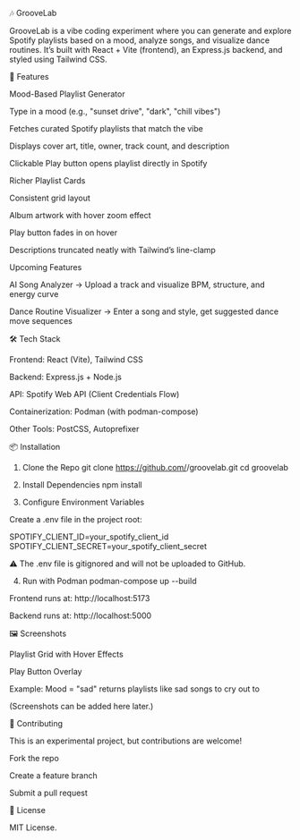 🎶 GrooveLab

GrooveLab is a vibe coding experiment where you can generate and explore Spotify playlists based on a mood, analyze songs, and visualize dance routines. It’s built with React + Vite (frontend), an Express.js backend, and styled using Tailwind CSS.

🚀 Features

Mood-Based Playlist Generator

Type in a mood (e.g., "sunset drive", "dark", "chill vibes")

Fetches curated Spotify playlists that match the vibe

Displays cover art, title, owner, track count, and description

Clickable Play button opens playlist directly in Spotify

Richer Playlist Cards

Consistent grid layout

Album artwork with hover zoom effect

Play button fades in on hover

Descriptions truncated neatly with Tailwind’s line-clamp

Upcoming Features

AI Song Analyzer → Upload a track and visualize BPM, structure, and energy curve

Dance Routine Visualizer → Enter a song and style, get suggested dance move sequences

🛠️ Tech Stack

Frontend: React (Vite), Tailwind CSS

Backend: Express.js + Node.js

API: Spotify Web API (Client Credentials Flow)

Containerization: Podman (with podman-compose)

Other Tools: PostCSS, Autoprefixer

📦 Installation
1. Clone the Repo
git clone https://github.com/<your-username>/groovelab.git
cd groovelab

2. Install Dependencies
npm install

3. Configure Environment Variables

Create a .env file in the project root:

SPOTIFY_CLIENT_ID=your_spotify_client_id
SPOTIFY_CLIENT_SECRET=your_spotify_client_secret


⚠️ The .env file is gitignored and will not be uploaded to GitHub.

4. Run with Podman
podman-compose up --build


Frontend runs at: http://localhost:5173

Backend runs at: http://localhost:5000

🖼️ Screenshots

Playlist Grid with Hover Effects

Play Button Overlay

Example: Mood = "sad" returns playlists like sad songs to cry out to

(Screenshots can be added here later.)

🤝 Contributing

This is an experimental project, but contributions are welcome!

Fork the repo

Create a feature branch

Submit a pull request

📜 License

MIT License.